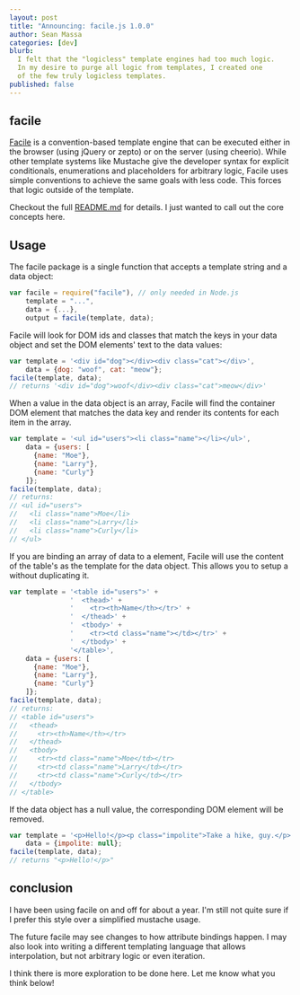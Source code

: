 ```yaml
---
layout: post
title: "Announcing: facile.js 1.0.0"
author: Sean Massa
categories: [dev]
blurb:
  I felt that the "logicless" template engines had too much logic.
  In my desire to purge all logic from templates, I created one
  of the few truly logicless templates.
published: false
---
```


## facile

[Facile](https://github.com/EndangeredMassa/facile.js)
is a convention-based template engine
that can be executed either in the browser (using jQuery or zepto)
or on the server (using cheerio).
While other template systems like Mustache
give the developer syntax for explicit conditionals,
enumerations and placeholders for arbitrary logic,
Facile uses simple conventions to achieve the same goals with less code.
This forces that logic outside of the template.

Checkout the full
[README.md](https://github.com/EndangeredMassa/facile.js/blob/master/README.md)
for details.
I just wanted to call out the core concepts here.

## Usage
The facile package is a single function that accepts a template string and a data object:

```javascript
var facile = require("facile"), // only needed in Node.js
    template = "...",
    data = {...},
    output = facile(template, data);
```

Facile will look for DOM ids and classes that match the keys in your data object
and set the DOM elements' text to the data values:

```javascript
var template = '<div id="dog"></div><div class="cat"></div>',
    data = {dog: "woof", cat: "meow"};
facile(template, data);
// returns '<div id="dog">woof</div><div class="cat">meow</div>'
```

When a value in the data object is an array,
Facile will find the container DOM element
that matches the data key
and render its contents for each item in the array.

```javascript
var template = '<ul id="users"><li class="name"></li></ul>',
    data = {users: [
      {name: "Moe"}, 
      {name: "Larry"},
      {name: "Curly"}
    ]};
facile(template, data);
// returns:
// <ul id="users">
//   <li class="name">Moe</li>
//   <li class="name">Larry</li>
//   <li class="name">Curly</li>
// </ul>
```

If you are binding an array of data to a <table> element,
Facile will use the content of the table's <tbody>
as the template for the data object.
This allows you to setup a <thead> without duplicating it.

```javascript
var template = '<table id="users">' +
               '  <thead>' +
               '    <tr><th>Name</th></tr>' +
               '  </thead>' +
               '  <tbody>' +
               '    <tr><td class="name"></td></tr>' +
               '  </tbody>' +
               '</table>',
    data = {users: [
      {name: "Moe"}, 
      {name: "Larry"},
      {name: "Curly"}
    ]};
facile(template, data);
// returns:
// <table id="users">
//   <thead>
//     <tr><th>Name</th></tr>
//   </thead>
//   <tbody>
//     <tr><td class="name">Moe</td></tr>
//     <tr><td class="name">Larry</td></tr>
//     <tr><td class="name">Curly</td></tr>
//   </tbody>
// </table>
```

If the data object has a null value,
the corresponding DOM element will be removed.

```javascript
var template = '<p>Hello!</p><p class="impolite">Take a hike, guy.</p>',
    data = {impolite: null};
facile(template, data);
// returns "<p>Hello!</p>"
```

## conclusion

I have been using facile on and off for about a year.
I'm still not quite sure if I prefer this style
over a simplified mustache usage.

The future facile may see changes to how attribute bindings happen.
I may also look into writing a different templating language
that allows interpolation, but not arbitrary logic
or even iteration.

I think there is more exploration to be done here.
Let me know what you think below!
